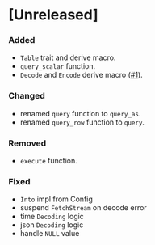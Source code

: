 # [Unreleased]

### Added
- `Table` trait and derive macro.
- `query_scalar` function.
- `Decode` and `Encode` derive macro ([#1]).

[#1]: https://github.com/ariaandika/postro/issues/1

### Changed
- renamed `query` function to `query_as`.
- renamed `query_row` function to `query`.

### Removed
- `execute` function.

### Fixed

- `Into` impl from Config
- suspend `FetchStream` on decode error
- time `Decoding` logic
- json `Decoding` logic
- handle `NULL` value

